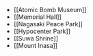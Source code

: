 - [[Atomic Bomb Museum]]
- [[Memorial Hall]]
- [[Nagasaki Peace Park]]
- [[Hypocenter Park]]
- [[Suwa Shrine]]
- [[Mount Inasa]]
